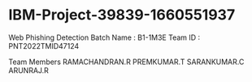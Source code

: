 # IBM-Project-39839-1660551937
Web Phishing Detection
Batch Name : B1-1M3E
Team ID : PNT2022TMID47124

Team Members
RAMACHANDRAN.R
PREMKUMAR.T
SARANKUMAR.C
ARUNRAJ.R
